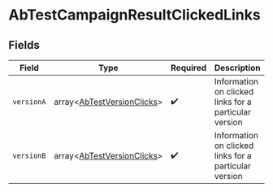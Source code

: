 # AbTestCampaignResultClickedLinks


## Fields

| Field                                                                    | Type                                                                     | Required                                                                 | Description                                                              |
| ------------------------------------------------------------------------ | ------------------------------------------------------------------------ | ------------------------------------------------------------------------ | ------------------------------------------------------------------------ |
| `versionA`                                                               | array<[AbTestVersionClicks](../../models/shared/AbTestVersionClicks.md)> | :heavy_check_mark:                                                       | Information on clicked links for a particular version                    |
| `versionB`                                                               | array<[AbTestVersionClicks](../../models/shared/AbTestVersionClicks.md)> | :heavy_check_mark:                                                       | Information on clicked links for a particular version                    |